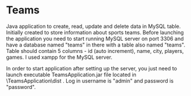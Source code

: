 # Teams

Java application to create, read, update and delete data in MySQL table. Initially created to store information about sports teams.
Before launching the application you need to start running MySQL server on port 3306 and have a database named "teams" in there with a table also named "teams".
Table should contain 5 columns - id (auto increment), name, city, players, games. I used xampp for the MySQL server.

In order to start application after setting up the server, you just need to launch executable TeamsApplication.jar file located in \TeamsApplication\dist .
Log in username is "admin" and password is "password".

